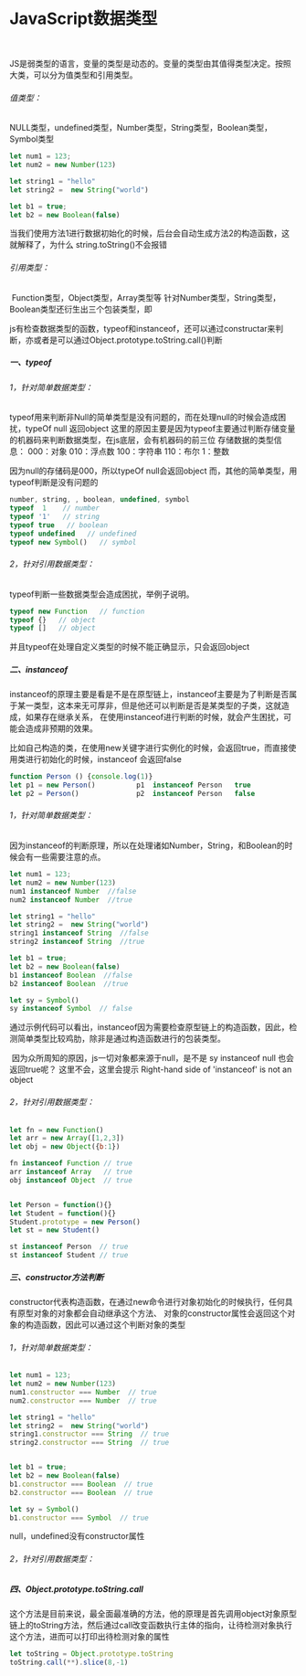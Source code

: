 # JavaScript数据类型

​	



[基本类型和引用类型怎么用的时候，你咋和面试官吹逼（上]: https://juejin.im/post/5e82b79cf265da47f3189e57



JS是弱类型的语言，变量的类型是动态的。变量的类型由其值得类型决定。按照大类，可以分为值类型和引用类型。

###### 	值类型：

​	NULL类型，undefined类型，Number类型，String类型，Boolean类型，Symbol类型

```javascript
let num1 = 123;             
let num2 = new Number(123)

let string1 = "hello"
let string2 =  new String("world")

let b1 = true;
let b2 = new Boolean(false)
```

  当我们使用方法1进行数据初始化的时候，后台会自动生成方法2的构造函数，这就解释了，为什么
  string.toString()不会报错

###### 	引用类型：

​	Function类型，Object类型，Array类型等
​	针对Number类型，String类型，Boolean类型还衍生出三个包装类型，即


​	js有检查数据类型的函数，typeof和instanceof，还可以通过constructar来判断，亦或者是可以通过Object.prototype.toString.call()判断

##### 一、typeof

###### 1，针对简单数据类型：

typeof用来判断非Null的简单类型是没有问题的，而在处理null的时候会造成困扰，typeOf null 返回object
这里的原因主要是因为typeof主要通过判断存储变量的机器码来判断数据类型，在js底层，会有机器码的前三位
存储数据的类型信息：
000：对象
010：浮点数
100：字符串
110：布尔
1：整数

因为null的存储码是000，所以typeOf null会返回object
而，其他的简单类型，用typeof判断是没有问题的

```javascript
number, string, , boolean, undefined, symbol
typeof  1    // number
typeof '1'   // string
typeof true   // boolean
typeof undefined   // undefined
typeof new Symbol()   // symbol
```



###### 2，针对引用数据类型：

typeof判断一些数据类型会造成困扰，举例子说明。

```javascript
typeof new Function   // function
typeof {}   // object
typeof []   // object
```

并且typeof在处理自定义类型的时候不能正确显示，只会返回object

##### 二、instanceof 

instanceof的原理主要是看是不是在原型链上，instanceof主要是为了判断是否属于某一类型，这本来无可厚非，但是他还可以判断是否是某类型的子类，这就造成，如果存在继承关系，
在使用instanceof进行判断的时候，就会产生困扰，可能会造成非预期的效果。

比如自己构造的类，在使用new关键字进行实例化的时候，会返回true，而直接使用类进行初始化的时候，instanceof 会返回false

```js
function Person () {console.log(1)}
let p1 = new Person()          p1  instanceof Person   true
let p2 = Person()              p2  instanceof Person   false
```



###### 1，针对简单数据类型：

因为instanceof的判断原理，所以在处理诸如Number，String，和Boolean的时候会有一些需要注意的点。

```javascript
let num1 = 123;              
let num2 = new Number(123)
num1 instanceof Number  //false
num2 instanceof Number  //true

let string1 = "hello"
let string2 =  new String("world")
string1 instanceof String  //false
string2 instanceof String  //true

let b1 = true;
let b2 = new Boolean(false)
b1 instanceof Boolean  //false
b2 instanceof Boolean  //true

let sy = Symbol()
sy instanceof Symbol  // false
```

​		通过示例代码可以看出，instanceof因为需要检查原型链上的构造函数，因此，检测简单类型比较鸡肋，除非是通过构造函数进行的包装类型。

​		因为众所周知的原因，js一切对象都来源于null，是不是 sy instanceof null 也会返回true呢？
这里不会，这里会提示 Right-hand side of 'instanceof' is not an object

###### 2，针对引用数据类型：

```js
let fn = new Function()
let arr = new Array([1,2,3])
let obj = new Object({b:1})

fn instanceof Function // true
arr instanceof Array   // true
obj instanceof Object  // true


let Person = function(){}
let Student = function(){}
Student.prototype = new Person()
let st = new Student()

st instanceof Person  // true
st instanceof Student // true
```



##### 三、constructor方法判断

constructor代表构造函数，在通过new命令进行对象初始化的时候执行，任何具有原型对象的对象都会自动继承这个方法、
对象的constructor属性会返回这个对象的构造函数，因此可以通过这个判断对象的类型

###### 1，针对简单数据类型：

```js
let num1 = 123;             
let num2 = new Number(123)
num1.constructor === Number  // true
num2.constructor === Number  // true

let string1 = "hello" 
let string2 =  new String("world")
string1.constructor === String  // true
string2.constructor === String  // true


let b1 = true;
let b2 = new Boolean(false)
b1.constructor === Boolean  // true
b2.constructor === Boolean  // true

let sy = Symbol()
b1.constructor === Symbol  // true
```


null，undefined没有constructor属性

###### 2，针对引用数据类型：



##### 四、Object.prototype.toString.call

这个方法是目前来说，最全面最准确的方法，他的原理是首先调用object对象原型链上的toString方法，然后通过call改变函数执行主体的指向，让待检测对象执行这个方法，进而可以打印出待检测对象的属性

```javascript
let toString = Object.prototype.toString
toString.call(**).slice(8,-1)
```
